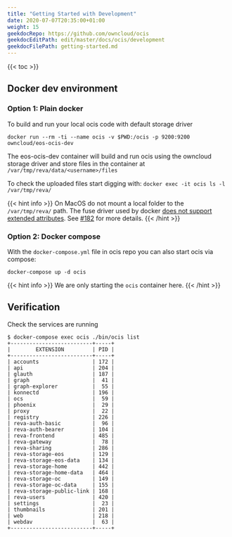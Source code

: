 ```yaml
---
title: "Getting Started with Development"
date: 2020-07-07T20:35:00+01:00
weight: 15
geekdocRepo: https://github.com/owncloud/ocis
geekdocEditPath: edit/master/docs/ocis/development
geekdocFilePath: getting-started.md
---
```


{{< toc >}}

## Docker dev environment

### Option 1: Plain docker

To build and run your local ocis code with default storage driver

```
docker run --rm -ti --name ocis -v $PWD:/ocis -p 9200:9200 owncloud/eos-ocis-dev
```

The eos-ocis-dev container will build and run ocis using the owncloud storage driver and store files in the container at `/var/tmp/reva/data/<username>/files`

To check the uploaded files start digging with: `docker exec -it ocis ls -l /var/tmp/reva/`

{{< hint info >}}
On MacOS do not mount a local folder to the `/var/tmp/reva/` path. The fuse driver used by docker [does not support extended attributes](https://docs.docker.com/v18.09/docker-for-mac/osxfs/). See [#182](https://github.com/owncloud/ocis/issues/182) for more details.
{{< /hint >}}


### Option 2: Docker compose

With the `docker-compose.yml` file in ocis repo you can also start ocis via compose:

```
docker-compose up -d ocis
```

{{< hint info >}}
We are only starting the `ocis` container here.
{{< /hint >}}

## Verification

Check the services are running

```
$ docker-compose exec ocis ./bin/ocis list
+--------------------------+-----+
|        EXTENSION         | PID |
+--------------------------+-----+
| accounts                 | 172 |
| api                      | 204 |
| glauth                   | 187 |
| graph                    |  41 |
| graph-explorer           |  55 |
| konnectd                 | 196 |
| ocs                      |  59 |
| phoenix                  |  29 |
| proxy                    |  22 |
| registry                 | 226 |
| reva-auth-basic          |  96 |
| reva-auth-bearer         | 104 |
| reva-frontend            | 485 |
| reva-gateway             |  78 |
| reva-sharing             | 286 |
| reva-storage-eos         | 129 |
| reva-storage-eos-data    | 134 |
| reva-storage-home        | 442 |
| reva-storage-home-data   | 464 |
| reva-storage-oc          | 149 |
| reva-storage-oc-data     | 155 |
| reva-storage-public-link | 168 |
| reva-users               | 420 |
| settings                 |  23 |
| thumbnails               | 201 |
| web                      | 218 |
| webdav                   |  63 |
+--------------------------+-----+
```
